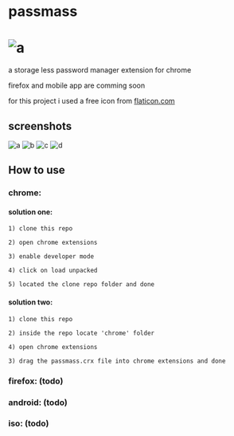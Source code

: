 # passmass 

# ![a](images/passmass_64.png)

a storage less password manager extension for chrome

firefox and mobile app are comming soon

for this project i used a free icon from [flaticon.com](https://www.flaticon.com/free-icon/tickets_2959814?term=pass&page=1&position=9)

## screenshots

![a](screenshots/a.png)
![b](screenshots/b.png)
![c](screenshots/c.png)
![d](screenshots/d.png)

## How to use

### chrome:

#### solution one:

	1) clone this repo

	2) open chrome extensions

	3) enable developer mode

	4) click on load unpacked

	5) located the clone repo folder and done


#### solution two:

	1) clone this repo

	2) inside the repo locate 'chrome' folder

	4) open chrome extensions

	3) drag the passmass.crx file into chrome extensions and done


### firefox: (todo)

### android: (todo)

### iso: (todo)
